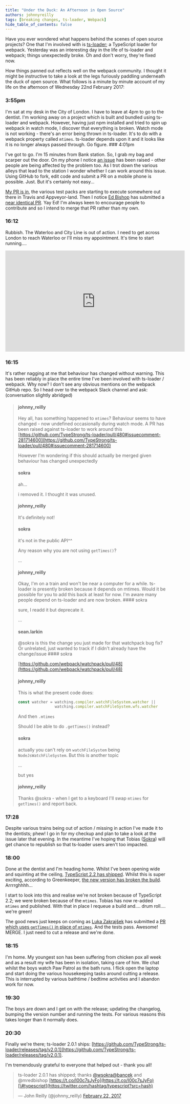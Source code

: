 ```yaml
---
title: "Under the Duck: An Afternoon in Open Source"
authors: johnnyreilly
tags: [breaking changes, ts-loader, Webpack]
hide_table_of_contents: false
---
```

Have you ever wondered what happens behind the scenes of open source projects? One that I'm involved with is [ts-loader](https://github.com/typestrong/ts-loader); a TypeScript loader for webpack. Yesterday was an interesting day in the life of ts-loader and webpack; things unexpectedly broke. Oh and don't worry, they're fixed now.

 How things panned out reflects well on the webpack community. I thought it might be instructive to take a look at the legs furiously paddling underneath the duck of open source. What follows is a minute by minute account of my life on the afternoon of Wednesday 22nd February 2017:

### 3:55pm

 I'm sat at my desk in the City of London. I have to leave at 4pm to go to the dentist. I'm working away on a project which is built and bundled using ts-loader and webpack. However, having just npm installed and tried to spin up webpack in watch mode, I discover that everything is broken. Watch mode is not working - there's an error being thrown in ts-loader. It's to do with a webpack property called `mtimes`. ts-loader depends upon it and it looks like it is no longer always passed through. Go figure. ### 4:01pm

I've got to go. I'm 15 minutes from Bank station. So, I grab my bag and scarper out the door. On my phone I notice [an issue](https://github.com/TypeStrong/ts-loader/issues/479) has been raised - other people are being affected by the problem too. As I trot down the various alleys that lead to the station I wonder whether I can work around this issue. Using GitHub to fork, edit code and submit a PR on a mobile phone is possible. Just. But it's certainly not easy...

[My PR is in](https://github.com/TypeStrong/ts-loader/pull/481), the various test packs are starting to execute somewhere out there in Travis and Appveyor-land. Then I notice [Ed Bishop](https://github.com/mredbishop) has submitted a [near identical PR](https://github.com/TypeStrong/ts-loader/pull/480). Yay Ed! I'm always keen to encourage people to contribute and so I intend to merge that PR rather than my own.

### 16:12

Rubbish. The Waterloo and City Line is out of action. I need to get across London to reach Waterloo or I'll miss my appointment. It's time to start running....

<iframe width="560" height="315" src="https://www.youtube.com/embed/4IBGernmtKA" frameBorder="0" allowFullScreen=""></iframe>

### 16:15

It's rather nagging at me that behaviour has changed without warning. This has been reliably in place the entire time I've been involved with ts-loader / webpack. Why now? I don't see any obvious mentions on the webpack GitHub repo. So I head over to the webpack Slack channel and ask: (conversation slightly abridged)

> #### johnny\_reilly
> 
> Hey all, has something happened to `mtimes`? Behaviour seems to have changed - now undefined occasionally during watch mode. A PR has been raised against ts-loader to work around this [https://github.com/TypeStrong/ts-loader/pull/480#issuecomment-281714600](https://github.com/TypeStrong/ts-loader/pull/480#issuecomment-281714600)
> 
> However I'm wondering if this should actually be merged given behaviour has changed unexpectedly
> 
> #### sokra
> 
> ah...
> 
> i removed it. I thought it was unused.
> 
> #### johnny\_reilly
> 
> It's definitely not!
> 
> #### sokra
> 
> it's not in the public API^^
> 
> Any reason why you are not using `getTimes()`?
> 
> ...
> 
> #### johnny\_reilly
> 
>  Okay, I'm on a train and won't be near a computer for a while. ts-loader is presently broken because it depends on mtimes. Would it be possible for you to add this back at least for now. I'm aware many people depend on ts-loader and are now broken. #### sokra
> 
> sure, I readd it but deprecate it.
> 
> ...
> 
> #### sean.larkin
> 
>  @sokra is this the change you just made for that watchpack bug fix? Or unlrelated, just wanted to track if I didn't already have the change/issue #### sokra
> 
> [https://github.com/webpack/watchpack/pull/48](https://github.com/webpack/watchpack/pull/48)
> 
> #### johnny\_reilly
> 
> This is what the present code does:
> 
> ```js
> const watcher = watching.compiler.watchFileSystem.watcher || 
>                 watching.compiler.watchFileSystem.wfs.watcher
> ```
> 
> And then `.mtimes`
> 
> Should I be able to do `.getTimes()` instead?
> 
> #### sokra
> 
> actually you can't rely on `watchFileSystem` being `NodeJsWatchFileSystem`. But this is another topic
> 
> ...
> 
> but yes
> 
> #### johnny\_reilly
> 
> Thanks @sokra - when I get to a keyboard I'll swap `mtimes` for `getTimes()` and report back.

### 17:28

Despite various trains being out of action / missing in action I've made it to the dentists; phew! I go in for my checkup and plan to take a look at the issue later that evening. In the meantime I've hoping that Tobias ([Sokra](https://twitter.com/wsokra)) will get chance to republish so that ts-loader users aren't too impacted.

### 18:00

Done at the dentist and I'm heading home. Whilst I've been opening wide and squinting at the ceiling, [TypeScript 2.2 has shipped](https://blogs.msdn.microsoft.com/typescript/2017/02/22/announcing-typescript-2-2/). Whilst this is super exciting, according to Greenkeeper, [the new version has broken the build](https://github.com/TypeStrong/ts-loader/pull/483). Arrrrghhhh...

I start to look into this and realise we're not broken because of TypeScript 2.2; we were broken because of the `mtimes`. Tobias has now re-added `mtimes` and published. With that in place I requeue a build and.... drum roll.... we're green!

The good news just keeps on coming as [Luka Zakrajšek](https://twitter.com/bancek) has submitted a [PR which uses `getTimes()` in place of `mtimes`](https://github.com/TypeStrong/ts-loader/pull/482). And the tests pass. Awesome! MERGE. I just need to cut a release and we're done.

### 18:15

I'm home. My youngest son has been suffering from chicken pox all week and as a result my wife has been in isolation, taking care of him. We chat whilst the boys watch Paw Patrol as the bath runs. I flick open the laptop and start doing the various housekeeping tasks around cutting a release. This is interrupted by various bathtime / bedtime activities and I abandon work for now.

### 19:30

The boys are down and I get on with the release; updating the changelog, bumping the version number and running the tests. For various reasons this takes longer than it normally does.

### 20:30

Finally we're there; ts-loader 2.0.1 ships: [https://github.com/TypeStrong/ts-loader/releases/tag/v2.0.1](https://github.com/TypeStrong/ts-loader/releases/tag/v2.0.1).

I'm tremendously grateful to everyone that helped out - thank you all!

> ts-loader 2.0.1 has shipped; thanks [@wsokra](https://twitter.com/wSokra)[@bancek](https://twitter.com/bancek) and @mredbishop [https://t.co/I00c7sJyFo](https://t.co/I00c7sJyFo)[\#typescript](https://twitter.com/hashtag/typescript?src=hash)
> 
> — John Reilly (@johnny\_reilly) [February 22, 2017](https://twitter.com/johnny_reilly/status/834515296077627392)

<script async="" src="//platform.twitter.com/widgets.js" charSet="utf-8"></script>


